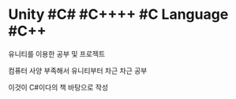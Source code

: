 # Unity #C# #C++++ #C Language  #C++  
유니티를 이용한 공부 및 프로젝트 

컴퓨터 사양 부족해서 유니티부터 차근 차근 공부 

이것이 C#이다의 책 바탕으로 작성 
